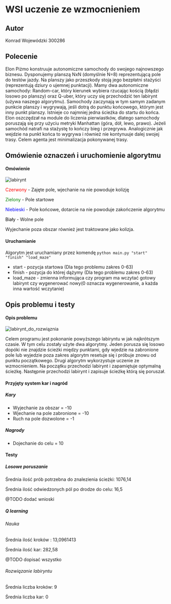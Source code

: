 # WSI uczenie ze wzmocnieniem

## Autor 

Konrad Wojewódzki 300286

## Polecenie

Elon Piżmo konstruuje autonomiczne samochody do swojego najnowszego biznesu. Dysponujemy planszą NxN (domyślnie N=8) reprezentującą pole do testów  jazdy. Na planszy jako przeszkody stoją jego bezpłatni stażyści  (reprezentują dziury o ujemnej punktacji). Mamy dwa autonomiczne  samochody: Random-car, który kierunek wybiera rzucając kością (błądzi  losowo po planszy) oraz Q-uber, który uczy się przechodzić ten labirynt  (używa naszego algorytmu). Samochody zaczynają w tym samym zadanym  punkcie planszy i wygrywają, jeśli dotrą do punktu końcowego, którym  jest inny punkt planszy. Istnieje co najmniej jedna ścieżka do startu do końca. Elon oszczędzał na module do liczenia pierwiastków, dlatego samochody poruszają się przy użyciu  metryki Manhattan (góra, dół, lewo, prawo). Jeżeli samochód natrafi na  stażystę to kończy bieg i przegrywa. Analogicznie jak wejdzie na punkt  końca to wygrywa i również nie kontynuuje dalej swojej trasy. Celem agenta jest minimalizacja pokonywanej trasy. 

## Omówienie oznaczeń i uruchomienie algorytmu

#### Omówienie

![labirynt](D:\programming\Python\reinforced-learning\graphics\labirynt.png)

<span style="color:red">Czerwony</span> - Zajęte pole, wjechanie na nie powoduje kolizję

<span style="color:green">Zielony</span> - Pole startowe

<span style="color:blue">Niebieski</span> - Pole końcowe, dotarcie na nie powoduje zakończenie algorytmu

<span style="color:black">Biały</span> - Wolne pole

Wyjechanie poza obszar również jest traktowane jako kolizja.

#### Uruchamianie

Algorytm jest uruchamiany przez komendę `python main.py "start" "finish" "load_maze"`

* start - pozycja startowa (Dla tego problemu zakres 0-63)
* finish - pozycja do której dążymy (Dla tego problemu zakres 0-63)
* load_maze - zmienna informująca czy program ma wczytać gotowy labirynt czy wygenerować nowy(0 oznacza wygenerowanie, a każda inna wartość wczytanie)

## Opis problemu i testy

#### Opis problemu

![labirynt_do_rozwiąznia](D:\programming\Python\reinforced-learning\graphics\labirynt_do_rozwiąznia.png)

Celem programu jest pokonanie powyższego labiryntu w jak najkrótszym czasie. W tym celu zostały użyte dwa algorytmy. Jeden porusza się losowo dopóki nie znajdzie ścieżki między punktami, gdy wjedzie na zabronione pole lub wyjedzie poza zakres algorytm resetuje się i próbuje znowu od punktu początkowego. Drugi algorytm wykorzystuje uczenie ze wzmocnieniem. Na początku przechodzi labirynt i zapamiętuje optymalną ścieżkę. Następnie przechodzi labirynt i zapisuje ścieżkę którą się poruszał.

#### Przyjęty system kar i nagród

##### Kary

* Wyjechanie za obszar = -10
* Wjechanie na pole zabronione = -10
* Ruch na pole dozwolone = -1 

##### Nagrody

* Dojechanie do celu = 10

#### Testy

##### Losowe poruszanie

Średnia ilość prób potrzebna do znalezienia ścieżki: 1076,14

Średnia ilość odwiedzonych pól po drodze do celu: 16,5

@TODO dodać wnioski

##### Q learning

###### Nauka

Średnia ilość kroków : 13,0961413 

Średnia ilość kar: 282,58

@TODO dopisać wszystko

###### Rozwiązanie labiryntu

Średnia liczba kroków: 9

Średnia liczba kar: 0
